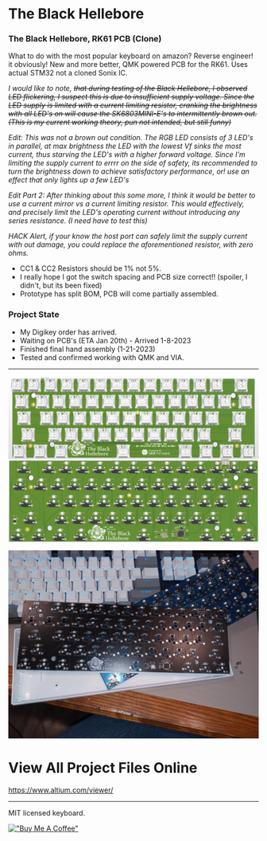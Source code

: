 # The Black Hellebore

### The Black Hellebore, RK61 PCB (Clone)

What to do with the most popular keyboard on amazon? Reverse engineer! it obviously! New and more better, QMK powered PCB for the RK61. Uses actual STM32 not a cloned Sonix IC.
 
*I would like to note, <del> that during testing of the Black Hellebore, I observed LED flickering, I suspect this is due to insufficient supply voltage. Since the LED supply is limited with a current limiting resistor, cranking the brightness with all LED's on will cause the SK6803MINI-E's to intermittently brown out. (This is my current working theory, pun not intended, but still funny)</del>*

*Edit: This was not a brown out condition. The RGB LED consists of 3 LED's in parallel, at max brightness the LED with the lowest Vf sinks the most current, thus starving the LED's with a higher forward voltage. Since I'm limiting the supply current to errrr on the side of safety, its recommended to turn the brightness down to achieve satisfactory performance, or! use an effect that only lights up a few LED's*

*Edit Part 2: After thinking about this some more, I think it would be better to use a current mirror vs a current limiting resistor. This would effectively, and precisely limit the LED's operating current without introducing any series resistance. (I need have to test this)*

*HACK Alert, if your know the host port can safely limit the supply current with out damage, you could replace the aforementioned resistor, with zero ohms.*

* CC1 & CC2 Resistors should be 1% not 5%.
* I really hope I got the switch spacing and PCB size correct!! (spoiler, I didn't, but its been fixed)
* Prototype has split BOM, PCB will come partially assembled.

### Project State

* My Digikey order has arrived.
* Waiting on PCB's (ETA Jan 20th) - Arrived 1-8-2023
* Finished final hand assembly (1-21-2023)
* Tested and confirmed working with QMK and VIA.
---


![Alt text](/src/PCB.png)

![Alt text](/src/ProjectPics/img003.jpeg)
 
# View All Project Files Online
 
https://www.altium.com/viewer/

---
 
MIT licensed keyboard.

[!["Buy Me A Coffee"](https://www.buymeacoffee.com/assets/img/custom_images/orange_img.png)](https://www.buymeacoffee.com/mccardlema3)
